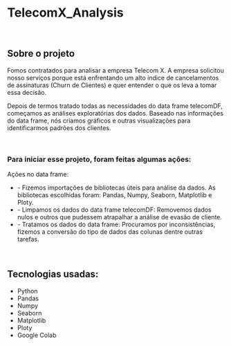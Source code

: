 # TelecomX_Analysis
<br>

<h2>Sobre o projeto</h2>

<p>Fomos contratados para analisar a empresa Telecom X. A empresa solicitou nosso serviços porque está enfrentando um alto índice de cancelamentos de assinaturas (Churn de Clientes) e quer entender o que os leva a tomar essa decisão.

Depois de termos tratado todas as necessidades do data frame telecomDF, começamos as análises exploratórias dos dados. Baseado nas informações do data frame, nós criamos gráficos e outras visualizações para identificarmos padrões dos clientes.</p>
<br>

<h3>Para iniciar esse projeto, foram feitas algumas ações:</h3>
  
<p>Ações no data frame:
  <ul>
    <li>- Fizemos importações de bibliotecas úteis para análise da dados. As bibliotecas escolhidas foram: Pandas, Numpy, Seaborn, Matplotlib e Ploty.</li>
    <li>- Limpamos os dados do data frame telecomDF: Removemos dados nulos e outros que pudessem atrapalhar a análise de evasão de cliente.</li>
    <li>- Tratamos os dados do data frame: Procuramos por inconsistências, fizemos a conversão do tipo de dados das colunas dentre outras tarefas.</li>
  </ul></p>

  <br>

  <h2>Tecnologias usadas:</h2>

  <ul>
  <li>Python</li>
  <li>Pandas</li>
  <li>Numpy</li>
  <li>Seaborn</li>
  <li>Matplotlib</li>
  <li>Ploty</li>
  <li>Google Colab</li>
  </ul>
  

  
  
